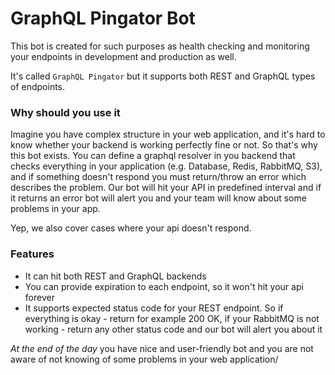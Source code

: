 # GraphQL Pingator Bot

This bot is created for such purposes as health checking and monitoring your endpoints in development and production as well. 

It's called ```GraphQL Pingator``` but it supports both REST and GraphQL types of endpoints.

### Why should you use it

Imagine you have complex structure in your web application, and it's hard to know whether your backend is working perfectly fine or not. So that's why this bot exists. You can define a graphql resolver in you backend that checks everything in your application (e.g. Database, Redis, RabbitMQ, S3), and if something doesn't respond you must return/throw an error which describes the problem. Our bot will hit your API in predefined interval and if it returns an error bot will alert you and your team will know about some problems in your app. 

Yep, we also cover cases where your api doesn't respond.

### Features
- It can hit both REST and GraphQL backends
- You can provide expiration to each endpoint, so it won't hit your api forever
- It supports expected status code for your REST endpoint. So if everything is okay - return for example 200 OK, if your RabbitMQ is not working - return any other status code and our bot will alert you about it

*At the end of the day* you have nice and user-friendly bot and you are not aware of not knowing of some problems in your web application/